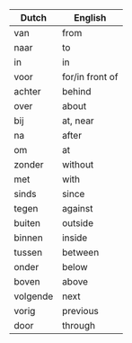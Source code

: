 | Dutch    | English         |
|----------|-----------------|
| van      | from            |
| naar     | to              |
| in       | in              |
| voor     | for/in front of |
| achter   | behind          |
| over     | about           |
| bij      | at, near        |
| na       | after           |
| om       | at              |
| zonder   | without         |
| met      | with            |
| sinds    | since           |
| tegen    | against         |
| buiten   | outside         |
| binnen   | inside          |
| tussen   | between         |
| onder    | below           |
| boven    | above           |
| volgende | next            |
| vorig    | previous        |
| door     | through         |



